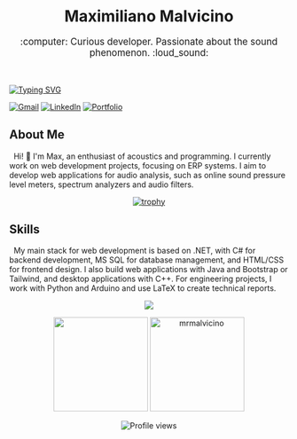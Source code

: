 <h1 align="center">Maximiliano Malvicino</h1>

<p align="center" style="font-size: 1.2em;">:computer: Curious developer. Passionate about the sound phenomenon. :loud_sound:</p>

<br>
<p align="left">
  <a href="https://git.io/typing-svg">
    <img src="https://readme-typing-svg.herokuapp.com?font=Roboto&weight=500&size=32&pause=1000&color=1168F7&random=false&width=400&lines=Software+Development;Sound+Engineering" alt="Typing SVG" />
  </a>
</p>

[![Gmail](https://img.shields.io/badge/-GMAIL-D14836?style=for-the-badge&logo=gmail&logoColor=white)](mailto:mrmalvicino@gmail.com)
[![LinkedIn](https://img.shields.io/badge/-LINKEDIN-0077B5?style=for-the-badge&logo=linkedin&logoColor=white)](https://www.linkedin.com/in/mrmalvicino/)
[![Portfolio](https://img.shields.io/badge/Portfolio-000000?style=for-the-badge&logo=github&logoColor=white)](https://mrmalvicino.com)

## About Me

&nbsp;
Hi! :wave: I'm Max, an enthusiast of acoustics and programming. I currently work on web development projects, focusing on ERP systems. I aim to develop web applications for audio analysis, such as online sound pressure level meters, spectrum analyzers and audio filters.

<p align="center">
  <a href="https://github.com/ryo-ma/github-profile-trophy">
    <img src="https://github-profile-trophy.vercel.app/?username=mrmalvicino&theme=oldie&rank=SECRET,SSS,SS,S,AAA,AA,A,B,C&margin-w=20&margin-h=20&column=4&no-bg=true" alt="trophy">
  </a>
</p>

## Skills

&nbsp;
My main stack for web development is based on .NET, with C# for backend development, MS SQL for database management, and HTML/CSS for frontend design.
I also build web applications with Java and Bootstrap or Tailwind, and desktop applications with C++. For engineering projects, I work with Python and Arduino and use LaTeX to create technical reports.

<p align="center">
  <a href="https://skillicons.dev">
    <img src="https://skillicons.dev/icons?i=dotnet,c,cpp,cs,py,java,js,ts,mysql,sqlite,mongodb,arduino,git,latex,arduino,docker,html,css,bootstrap,tailwind,angular,react,redux,fastapi&perline=8" />
  </a>
</p>

<p align="center">
  <img height="170" src="https://github-readme-stats.vercel.app/api?username=mrmalvicino&count_private=true&include_all_commits=true" />
  <img height="170" src="https://github-readme-stats.vercel.app/api/top-langs?username=mrmalvicino&show_icons=true&locale=en&layout=compact" alt="mrmalvicino" />
</p>

<p align="center">
  <img src="https://komarev.com/ghpvc/?username=mrmalvicino&color=006bed" alt="Profile views" />
</p>
